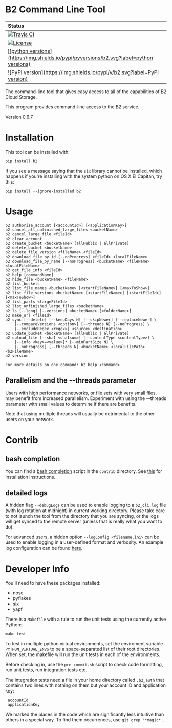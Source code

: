 # B2 Command Line Tool

| Status |
| :------------ |
| [![Travis CI](https://img.shields.io/travis/Backblaze/B2_Command_Line_Tool/master.svg?label=Travis%20CI)](https://travis-ci.org/Backblaze/B2_Command_Line_Tool) |
| [![License](https://img.shields.io/pypi/l/b2.svg?label=License)](https://pypi.python.org/pypi/b2) |
| [![python versions](https://img.shields.io/pypi/pyversions/b2.svg?label=python versions)](https://pypi.python.org/pypi/b2) |
| [![PyPI version](https://img.shields.io/pypi/v/b2.svg?label=PyPI version)](https://pypi.python.org/pypi/b2) |

The command-line tool that gives easy access to all of the capabilities of B2 Cloud Storage.

This program provides command-line access to the B2 service.

Version 0.6.7

# Installation

This tool can be installed with:

    pip install b2
    
If you see a message saying that the `six` library cannot be installed, which
happens if you're installing with the system python on OS X El Capitan, try
this:

    pip install --ignore-installed b2

# Usage

    b2 authorize_account [<accountId>] [<applicationKey>]
    b2 cancel_all_unfinished_large_files <bucketName>
    b2 cancel_large_file <fileId>
    b2 clear_account
    b2 create_bucket <bucketName> [allPublic | allPrivate]
    b2 delete_bucket <bucketName>
    b2 delete_file_version <fileName> <fileId>
    b2 download_file_by_id [--noProgress] <fileId> <localFileName>
    b2 download_file_by_name [--noProgress] <bucketName> <fileName> <localFileName>
    b2 get_file_info <fileId>
    b2 help [commandName]
    b2 hide_file <bucketName> <fileName>
    b2 list_buckets
    b2 list_file_names <bucketName> [<startFileName>] [<maxToShow>]
    b2 list_file_versions <bucketName> [<startFileName>] [<startFileId>] [<maxToShow>]
    b2 list_parts <largeFileId>
    b2 list_unfinished_large_files <bucketName>
    b2 ls [--long] [--versions] <bucketName> [<folderName>]
    b2 make_url <fileId>
    b2 sync [--delete] [--keepDays N] [--skipNewer] [--replaceNewer] \
        [--compareVersions <option>] [--threads N] [--noProgress] \
        [--excludeRegex <regex>] <source> <destination>
    b2 update_bucket <bucketName> [allPublic | allPrivate]
    b2 upload_file [--sha1 <sha1sum>] [--contentType <contentType>] \
        [--info <key>=<value>]* [--minPartSize N] \
        [--noProgress] [--threads N] <bucketName> <localFilePath> <b2FileName>
    b2 version

    For more details on one command: b2 help <command>

## Parallelism and the --threads parameter

Users with high performance networks, or file sets with very small files, may benefit from
increased parallelism. Experiment with using the --threads parameter with small values to
determine if there are benefits.

Note that using multiple threads will usually be detrimental to the other users on your network.

# Contrib

## bash completion

You can find a [bash completion](https://www.gnu.org/software/bash/manual/html_node/Programmable-Completion.html#Programmable-Completion)
script in the `contrib` directory. See [this](doc/bash_completion.md) for installation instructions.

## detailed logs

A hidden flag `--debugLogs` can be used to enable logging to a `b2_cli.log` file (with log rotation at midnight) in current working directory. Please take care to not launch the tool from the directory that you are syncing, or the logs will get synced to the remote server (unless that is really what you want to do).

For advanced users, a hidden option `--logConfig <filename.ini>` can be used to enable logging in a user-defined format and verbosity. An example log configuration can be found [here](contrib/debug_logs.ini).

# Developer Info

You'll need to have these packages installed:

* nose
* pyflakes
* six
* yapf

There is a `Makefile` with a rule to run the unit tests using the currently active Python:

    make test
    
To test in multiple python virtual environments, set the enviroment variable `PYTHON_VIRTUAL_ENVS`
to be a space-separated list of their root directories.  When set, the makefile will run the
unit tests in each of the environments.
    
Before checking in, use the `pre-commit.sh` script to check code formatting, run
unit tests, run integration tests etc.

The integration tests need a file in your home directory called `.b2_auth`
that contains two lines with nothing on them but your account ID and application key:
 
     accountId
     applicationKey
    
We marked the places in the code which are significantly less intuitive than others in a special way. To find them occurrences, use `git grep '*magic*'`.
